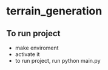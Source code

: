 # terrain_generation
## To run project
* make enviroment
* activate it
* to run project, run python main.py